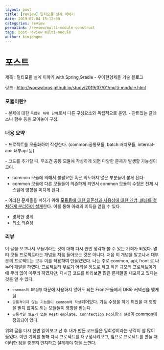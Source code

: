 ```yaml
---
layout: post
title: [review] 멀티모듈 설계 이야기
date: 2019-07-04 15:12:00
categories: review
permalink: /review/multi-module-construct
tags: post-review multi-module
author: kimjongmo
---
```


# 포스트

제목 : 멀티모듈 설계 이야기 with Spring,Gradle - 우아한형제들 기술 블로그 

링크 : http://woowabros.github.io/study/2019/07/01/multi-module.html



### 모듈이란?
\- 본체에 대한 `독립된 하위 단위`로서 다른 구성요소와 독립적으로 운영.
\- 관련있는 클래스나 함수 등을 모아놓아 구성.



### 내용 요약

\- 프로젝트를 모듈화하여 작성한다. (common:공통모듈, batch:배치모듈, internal-api: 내부api 등)

\- 코드를 추가할 때, 무조건 공통 모듈에 작성하게 되면 다양한 문제가 발생할 가능성이 크다.

- common 모듈에 의해서 불필요한 혹은 의도하지 않은 부분들이 붙게 된다.
- common 모듈에 다른 모듈들이 의존하게 되면서 common 모듈의 수정은 전체 시스템에 영향을 미치게 된다.

\- 이러한 문제들을 피하기 위해 <u>모듈들에 대한 의존성과 사용성에 대한 개방, 폐쇄를 철처하게 분리하여 설계</u>한다. 이를 통해 아래의 이득을 얻을 수 있다.

- 명확한 경계
- 최소 의존성
  

### 리뷰

이 글을 보고나서 모듈이라는 것에 대해 다시 한번 생각해 볼 수 있는 기회가 되었다. 멀티 모듈 프로젝트라는 개념을 처음 들어보는 것은 아니다. 처음 이 개념을 알고나서 대부분의 프로젝트는 모두 이를 적용하여 만들었었다. 나는 주로 common, api, front 로 나누어 개발을 하였다. 프로젝트라 부르기 어려울 정도로 작고 작은 규모의 프로젝트이기에 무리 없이 마무리 하였지만, 다시금 코드를 바라보면 많은 문제들을 내포하고 있다는 것을 알 수 있다.

- `common의 DB설정` 때문에 사용하지 않아도 되는 Front모듈에서 DB와 커넥션을 맺게 됨
- `공통적이지 않는 기능들이 common에 작성`되어있다. 기능 수정을 하게 되었을 때 영향을 받지 않아도 되는 모듈들이 영향을 받는다.
- `공통적일 필요가 없는 RestTemplate, Conntection Pool등의 설정`이 common에 정의되어 있다.

위의 글을 다시 한번 읽어보고 난 후 내가 만든 코드들은 일회성이라는 생각이 참 많이 들었다. 이번 기회를 통해 다시 프로젝트를 재구성시켜보고, 앞으로 프로젝트를 만들 때 이러한 점을 충분히 인지하고 설계해야 함을 느낀다.